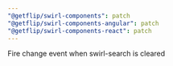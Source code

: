 ```yaml
---
"@getflip/swirl-components": patch
"@getflip/swirl-components-angular": patch
"@getflip/swirl-components-react": patch
---
```


Fire change event when swirl-search is cleared
